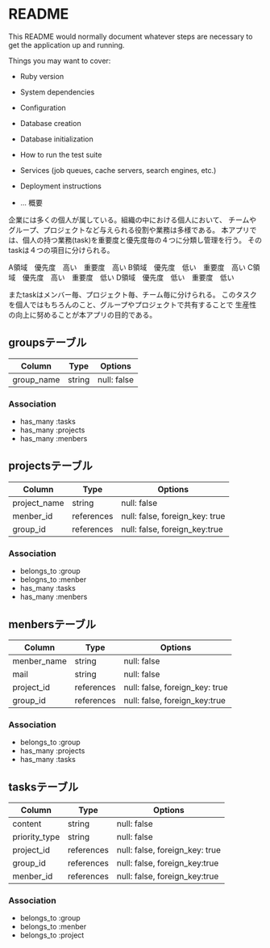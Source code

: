 # README

This README would normally document whatever steps are necessary to get the
application up and running.

Things you may want to cover:

* Ruby version

* System dependencies

* Configuration

* Database creation

* Database initialization

* How to run the test suite

* Services (job queues, cache servers, search engines, etc.)

* Deployment instructions

* ...
概要

企業には多くの個人が属している。組織の中における個人において、
チームやグループ、プロジェクトなど与えられる役割や業務は多様である。
本アプリでは、個人の持つ業務(task)を重要度と優先度毎の４つに分類し管理を行う。
そのtaskは４つの項目に分けられる。

A領域　優先度　高い　重要度　高い
B領域　優先度　低い　重要度　高い
C領域　優先度　高い　重要度　低い
D領域　優先度　低い　重要度　低い

またtaskはメンバー毎、プロジェクト毎、チーム毎に分けられる。
このタスクを個人ではもちろんのこと、グループやプロジェクトで共有することで
生産性の向上に努めることが本アプリの目的である。

## groupsテーブル

|Column|Type|Options|
|------|----|-------|
|group_name|string|null: false|

### Association
- has_many :tasks
- has_many :projects
- has_many :menbers

## projectsテーブル
|Column|Type|Options|
|------|----|-------|
|project_name|string|null: false|
|menber_id|references|null: false, foreign_key: true|
|group_id|references|null: false, foreign_key:true|

### Association
- belongs_to :group
- belogns_to :menber
- has_many :tasks
- has_many :menbers

## menbersテーブル
|Column|Type|Options|
|------|----|-------|
|menber_name|string|null: false|
|mail|string|null: false|
|project_id|references|null: false, foreign_key: true|
|group_id|references|null: false, foreign_key:true|

### Association
- belongs_to :group
- has_many :projects
- has_many :tasks

## tasksテーブル
|Column|Type|Options|
|------|----|-------|
|content|string|null: false|
|priority_type|string|null: false|
|project_id|references|null: false, foreign_key: true|
|group_id|references|null: false, foreign_key:true|
|menber_id|references|null: false, foreign_key:true|

### Association
- belongs_to :group
- belongs_to :menber
- belongs_to :project

